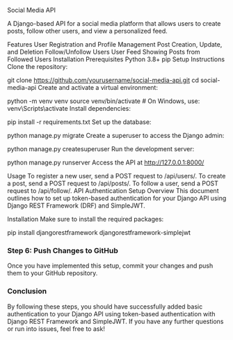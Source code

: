 Social Media API

A Django-based API for a social media platform that allows users to create posts, follow other users, and view a personalized feed.

Features
User Registration and Profile Management
Post Creation, Update, and Deletion
Follow/Unfollow Users
User Feed Showing Posts from Followed Users
Installation
Prerequisites
Python 3.8+
pip
Setup Instructions
Clone the repository:

git clone https://github.com/yourusername/social-media-api.git
cd social-media-api
Create and activate a virtual environment:

python -m venv venv
source venv/bin/activate  # On Windows, use: venv\Scripts\activate
Install dependencies:

pip install -r requirements.txt
Set up the database:

python manage.py migrate
Create a superuser to access the Django admin:

python manage.py createsuperuser
Run the development server:

python manage.py runserver
Access the API at http://127.0.0.1:8000/

Usage
To register a new user, send a POST request to /api/users/.
To create a post, send a POST request to /api/posts/.
To follow a user, send a POST request to /api/follow/.
API Authentication Setup
Overview
This document outlines how to set up token-based authentication for your Django API using Django REST Framework (DRF) and SimpleJWT.

Installation
Make sure to install the required packages:

pip install djangorestframework djangorestframework-simplejwt



### Step 6: Push Changes to GitHub

Once you have implemented this setup, commit your changes and push them to your GitHub repository.

### Conclusion

By following these steps, you should have successfully added basic authentication to your Django API using token-based authentication with Django REST Framework and SimpleJWT. If you have any further questions or run into issues, feel free to ask!
